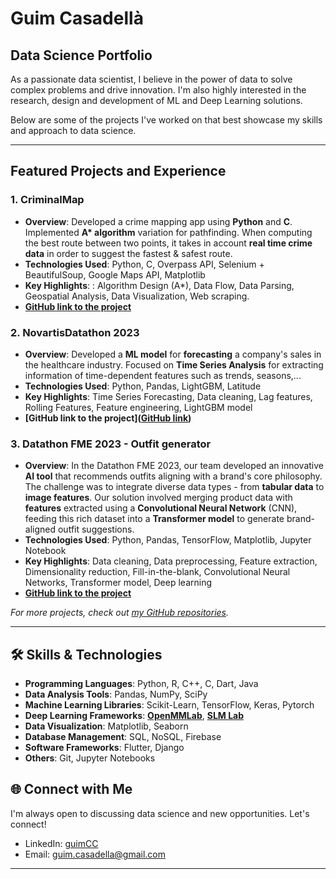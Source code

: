 # Guim Casadellà

## Data Science Portfolio

As a passionate data scientist, I believe in the power of data to solve complex problems and drive innovation. I'm also highly interested in the research, design and development of ML and Deep Learning solutions.

Below are some of the projects I've worked on that best showcase my skills and approach to data science.

---

## Featured Projects and Experience

### 1. CriminalMap
- **Overview**: Developed a crime mapping app using **Python** and **C**. Implemented **A\* algorithm** variation
for pathfinding. When computing the best route between two points, it takes in account **real time crime
data** in order to suggest the fastest & safest route.
- **Technologies Used**:  Python, C, Overpass API, Selenium + BeautifulSoup, Google Maps API, Matplotlib
- **Key Highlights**: : Algorithm Design (A*), Data Flow, Data Parsing, Geospatial Analysis, Data Visualization, Web
scraping.
- **[GitHub link to the project](https://github.com/guimCC/CriminalMap)**

### 2. NovartisDatathon 2023
- **Overview**: Developed a **ML model** for **forecasting** a company's sales in the healthcare industry. Focused on **Time Series Analysis** for extracting information of time-dependent features such as trends, seasons,... 
- **Technologies Used**: Python, Pandas, LightGBM, Latitude
- **Key Highlights**: Time Series Forecasting, Data cleaning, Lag features, Rolling Features, Feature engineering, LightGBM model
- **[GitHub link to the project]([GitHub link](https://github.com/guimCC/Novartis_Datathon_2023))**

### 3. Datathon FME 2023 - Outfit generator
- **Overview**: In the Datathon FME 2023, our team developed an innovative **AI tool** that recommends outfits aligning with a brand's core philosophy. The challenge was to integrate diverse data types - from **tabular data** to **image features**. Our solution involved merging product data with **features** extracted using a **Convolutional Neural Network** (CNN), feeding this rich dataset into a **Transformer model** to generate brand-aligned outfit suggestions.
- **Technologies Used**: Python, Pandas, TensorFlow, Matplotlib, Jupyter Notebook
- **Key Highlights**: Data cleaning, Data preprocessing, Feature extraction, Dimensionality reduction, Fill-in-the-blank, Convolutional Neural Networks, Transformer model, Deep learning
- **[GitHub link to the project](https://github.com/guimCC/Dathon2023-Mango)**


*For more projects, check out [my GitHub repositories](https://github.com/guimCC?tab=repositories).*

---

## 🛠 Skills & Technologies

- **Programming Languages**: Python, R, C++, C, Dart, Java
- **Data Analysis Tools**: Pandas, NumPy, SciPy
- **Machine Learning Libraries**: Scikit-Learn, TensorFlow, Keras, Pytorch
- **Deep Learning Frameworks**: **[OpenMMLab](https://openmmlab.com/)**, **[SLM Lab]([https://openmmlab.com/](https://slm-lab.gitbook.io/slm-lab/))**
- **Data Visualization**: Matplotlib, Seaborn
- **Database Management**: SQL, NoSQL, Firebase
- **Software Frameworks**: Flutter, Django
- **Others**: Git, Jupyter Notebooks

## 🌐 Connect with Me

I'm always open to discussing data science and new opportunities. Let's connect!

- LinkedIn: [guimCC](https://www.linkedin.com/in/guim-casadell%C3%A0-cors-857017253/)
- Email: guim.casadella@gmail.com

---
